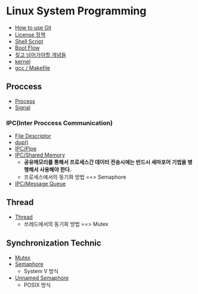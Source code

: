Linux System Programming
========================

-	[How to use Git](./how-to-git.md)
-	[License 정책](./license.md)
-	[Shell Script](./shell-script.md)
-	[Boot Flow](./boot-flow.md)
-	[짚고 넘어가야할 개념들](./알아야할_개념들.md)
-	[kernel](./kernel.md)
-	[gcc / Makefile](./makefile.md)

## Proccess
- [Process](./process.md)
- [Signal](./signal.md)

### IPC(Inter Proccess Communication)
- [File Descriptor](./File-Descriptor.md)
- [dup()](./dup함수.md)
- [IPC/Pipe](./IPC(Pipe).md)
- [IPC/Shared Memory](./IPC(SharedMemory).md)
  - **공유메모리를 통해서 프로세스간 데이터 전송시에는 반드시 세마포어 기법을 병행해서 사용해야 한다.**
  - 프로세스에서의 동기화 방법 ==> Semaphore
- [IPC/Message Queue](./IPC(MsgQ).md)

## Thread
- [Thread](./Thread.md)
  - 쓰레드에서의 동기화 방법 ==> Mutex

## Synchronization Technic
- [Mutex](./Mutex(pthread).md)
- [Semaphore](./Semaphore.md)
  - System V 방식
- [Unnamed Semaphore](./UnnamedSemaphore.md)
  - POSIX 방식
